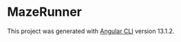 # MazeRunner

This project was generated with [Angular CLI](https://github.com/angular/angular-cli) version 13.1.2.
